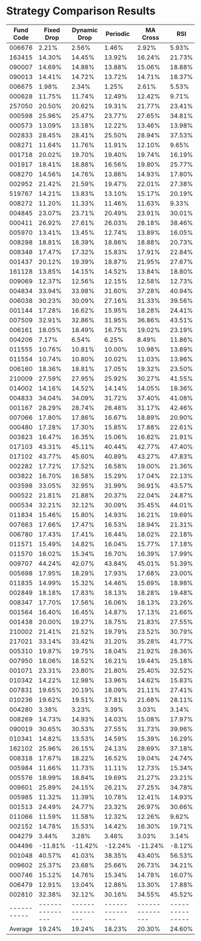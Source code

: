 # Strategy Comparison Results

| Fund Code | Fixed Drop | Dynamic Drop | Periodic | MA Cross | RSI | Enhanced RSI | Value Avg |
|-----------|---------------|---------------|---------------|---------------|---------------|---------------|---------------|
| 006676 | 2.21% | 2.56% | 1.46% | 2.92% | 5.93% | 8.88% | 1.85% |
| 163415 | 14.30% | 14.45% | 13.92% | 16.24% | 21.73% | 25.35% | 9.54% |
| 090007 | 14.69% | 14.88% | 13.88% | 15.06% | 18.88% | 21.37% | 10.73% |
| 090013 | 14.41% | 14.72% | 13.72% | 14.71% | 18.37% | 19.46% | 10.38% |
| 006675 | 1.98% | 2.34% | 1.25% | 2.61% | 5.53% | 8.62% | 1.68% |
| 000628 | 11.75% | 11.74% | 12.49% | 12.42% | 9.71% | 8.90% | 8.68% |
| 257050 | 20.50% | 20.62% | 19.31% | 21.77% | 23.41% | 25.41% | 14.22% |
| 000598 | 25.96% | 25.47% | 23.77% | 27.65% | 34.81% | 37.73% | 19.04% |
| 000573 | 13.09% | 13.18% | 12.22% | 13.46% | 13.98% | 15.49% | 8.21% |
| 002833 | 28.45% | 28.41% | 25.50% | 28.94% | 37.53% | 43.26% | 20.26% |
| 008271 | 11.64% | 11.76% | 11.91% | 12.10% | 9.65% | 8.89% | 8.50% |
| 001718 | 20.02% | 19.70% | 19.40% | 19.74% | 16.19% | 22.69% | 11.53% |
| 001917 | 18.41% | 18.88% | 16.56% | 19.80% | 25.77% | 28.80% | 12.78% |
| 008270 | 14.56% | 14.76% | 13.86% | 14.93% | 17.80% | 18.62% | 10.66% |
| 002952 | 21.42% | 21.59% | 19.47% | 22.01% | 27.38% | 30.68% | 15.06% |
| 519767 | 14.21% | 13.83% | 13.10% | 15.17% | 20.19% | 26.73% | 9.33% |
| 008272 | 11.20% | 11.33% | 11.46% | 11.63% | 9.33% | 8.48% | 8.17% |
| 004845 | 23.07% | 23.71% | 20.49% | 23.91% | 30.01% | 41.15% | 15.80% |
| 000411 | 26.92% | 27.61% | 26.03% | 28.18% | 38.46% | 45.60% | 18.88% |
| 005970 | 13.41% | 13.45% | 12.74% | 13.89% | 16.05% | 17.00% | 9.70% |
| 008298 | 18.81% | 18.39% | 18.86% | 18.88% | 20.73% | 22.86% | 14.42% |
| 008348 | 17.47% | 17.32% | 15.83% | 17.91% | 22.84% | 26.96% | 11.64% |
| 001437 | 20.12% | 19.39% | 18.87% | 21.95% | 27.67% | 32.23% | 16.01% |
| 161128 | 13.85% | 14.15% | 14.52% | 13.84% | 18.80% | 20.14% | 11.29% |
| 009069 | 12.37% | 12.56% | 12.15% | 12.58% | 12.73% | 11.08% | 9.05% |
| 004834 | 33.94% | 33.98% | 31.60% | 37.28% | 40.94% | 45.97% | 26.51% |
| 006038 | 30.23% | 30.09% | 27.16% | 31.33% | 39.56% | 44.49% | 22.02% |
| 001144 | 17.28% | 16.62% | 15.95% | 18.28% | 24.41% | 28.41% | 12.35% |
| 007509 | 32.91% | 32.86% | 31.95% | 36.86% | 43.51% | 44.32% | 26.00% |
| 006161 | 18.05% | 18.49% | 16.75% | 19.02% | 23.19% | 28.74% | 12.82% |
| 004206 | 7.17% | 6.54% | 6.25% | 8.49% | 11.86% | 12.63% | 2.34% |
| 011555 | 10.76% | 10.81% | 10.00% | 10.98% | 13.89% | 16.39% | 7.40% |
| 011554 | 10.74% | 10.80% | 10.02% | 11.03% | 13.96% | 16.38% | 7.41% |
| 006160 | 18.36% | 18.81% | 17.05% | 19.32% | 23.50% | 29.18% | 13.04% |
| 210009 | 27.59% | 27.95% | 25.92% | 30.27% | 41.55% | 48.55% | 20.27% |
| 014002 | 14.16% | 14.52% | 14.14% | 14.05% | 18.36% | 19.80% | 12.03% |
| 004833 | 34.04% | 34.09% | 31.72% | 37.40% | 41.08% | 46.21% | 26.59% |
| 001167 | 28.29% | 28.74% | 26.48% | 31.17% | 42.46% | 49.77% | 20.75% |
| 007066 | 17.80% | 17.86% | 16.67% | 18.89% | 20.90% | 20.29% | 14.03% |
| 000480 | 17.28% | 17.30% | 15.85% | 17.88% | 22.61% | 26.24% | 11.29% |
| 003823 | 16.47% | 16.35% | 15.06% | 16.82% | 21.91% | 26.06% | 10.97% |
| 017103 | 43.31% | 45.11% | 40.44% | 42.77% | 47.40% | 49.92% | 30.26% |
| 017102 | 43.77% | 45.60% | 40.89% | 43.27% | 47.83% | 50.36% | 30.58% |
| 002282 | 17.72% | 17.52% | 16.58% | 19.00% | 21.36% | 22.60% | 12.87% |
| 003822 | 16.70% | 16.58% | 15.29% | 17.04% | 22.13% | 26.23% | 11.14% |
| 003598 | 33.05% | 32.95% | 31.99% | 36.91% | 43.57% | 44.41% | 26.02% |
| 000522 | 21.81% | 21.88% | 20.37% | 22.04% | 24.87% | 26.58% | 13.78% |
| 000534 | 32.21% | 32.12% | 30.09% | 35.45% | 44.01% | 47.29% | 24.62% |
| 011834 | 15.46% | 15.80% | 14.93% | 16.21% | 19.69% | 21.26% | 11.44% |
| 007663 | 17.66% | 17.47% | 16.53% | 18.94% | 21.31% | 22.54% | 12.83% |
| 006780 | 17.43% | 17.41% | 16.44% | 18.02% | 22.18% | 23.87% | 11.37% |
| 011571 | 15.49% | 14.82% | 16.04% | 15.77% | 17.18% | 17.68% | 10.48% |
| 011570 | 16.02% | 15.34% | 16.70% | 16.39% | 17.99% | 18.15% | 10.96% |
| 009707 | 44.24% | 42.07% | 43.84% | 45.01% | 51.39% | 56.03% | 33.41% |
| 005698 | 17.95% | 18.29% | 17.93% | 17.68% | 23.00% | 22.95% | 15.02% |
| 011835 | 14.99% | 15.32% | 14.46% | 15.69% | 18.98% | 20.79% | 11.10% |
| 002849 | 18.18% | 17.83% | 18.13% | 18.28% | 19.48% | 20.82% | 13.71% |
| 008347 | 17.70% | 17.56% | 16.06% | 18.13% | 23.26% | 27.48% | 11.81% |
| 001564 | 16.40% | 16.45% | 14.87% | 17.13% | 21.66% | 26.31% | 10.53% |
| 001438 | 20.00% | 19.27% | 18.75% | 21.83% | 27.55% | 32.11% | 15.92% |
| 210002 | 21.41% | 21.52% | 19.79% | 23.52% | 30.79% | 35.81% | 15.55% |
| 217021 | 33.14% | 33.42% | 31.20% | 35.28% | 41.77% | 47.01% | 24.01% |
| 005310 | 19.87% | 19.75% | 18.04% | 21.92% | 28.36% | 33.59% | 13.84% |
| 007950 | 18.06% | 18.52% | 16.21% | 19.44% | 25.18% | 28.14% | 12.52% |
| 001071 | 23.31% | 23.80% | 21.80% | 25.40% | 32.52% | 36.08% | 17.78% |
| 010342 | 14.22% | 12.98% | 13.96% | 14.62% | 15.83% | 21.83% | 7.23% |
| 007831 | 19.65% | 20.19% | 18.09% | 21.11% | 27.41% | 33.11% | 14.29% |
| 010236 | 19.62% | 19.51% | 17.81% | 21.68% | 28.11% | 33.11% | 13.67% |
| 004280 | 3.38% | 3.23% | 3.39% | 3.03% | 3.14% | 1.99% | 1.31% |
| 008269 | 14.73% | 14.93% | 14.03% | 15.08% | 17.97% | 18.78% | 10.78% |
| 090019 | 30.65% | 30.53% | 27.55% | 31.73% | 39.96% | 45.18% | 22.31% |
| 010341 | 14.82% | 13.53% | 14.59% | 15.39% | 16.29% | 22.59% | 7.69% |
| 162102 | 25.96% | 26.15% | 24.13% | 28.69% | 37.18% | 42.51% | 19.39% |
| 008318 | 17.67% | 18.22% | 16.52% | 19.04% | 24.74% | 28.90% | 13.18% |
| 005984 | 11.66% | 11.73% | 11.11% | 12.73% | 15.34% | 17.02% | 8.83% |
| 005576 | 18.99% | 18.84% | 19.69% | 21.27% | 23.21% | 24.87% | 13.96% |
| 009601 | 25.89% | 24.15% | 26.21% | 27.25% | 34.78% | 37.38% | 19.69% |
| 005985 | 11.32% | 11.39% | 10.78% | 12.41% | 14.93% | 16.68% | 8.58% |
| 001513 | 24.49% | 24.77% | 23.32% | 26.97% | 30.66% | 30.95% | 17.16% |
| 011066 | 11.59% | 11.58% | 12.32% | 12.26% | 9.62% | 8.76% | 8.56% |
| 002152 | 14.78% | 15.53% | 14.42% | 16.30% | 19.71% | 23.73% | 8.84% |
| 004279 | 3.44% | 3.28% | 3.48% | 3.03% | 3.14% | 1.82% | 1.38% |
| 004496 | -11.81% | -11.42% | -12.24% | -11.24% | -8.12% | -4.90% | -14.87% |
| 001048 | 40.57% | 41.03% | 38.35% | 43.40% | 56.53% | 62.57% | 31.45% |
| 009602 | 25.37% | 23.68% | 25.66% | 26.73% | 34.21% | 36.98% | 19.30% |
| 000746 | 15.12% | 14.76% | 15.34% | 14.78% | 16.07% | 19.37% | 9.22% |
| 006479 | 12.91% | 13.04% | 12.86% | 13.30% | 17.88% | 18.40% | 10.39% |
| 002810 | 32.38% | 32.12% | 30.16% | 34.55% | 45.52% | 50.73% | 24.58% |
|-----------|---------------|---------------|---------------|---------------|---------------|---------------|---------------|
| Average | 19.24% | 19.24% | 18.23% | 20.30% | 24.60% | 27.62% | 13.77% |